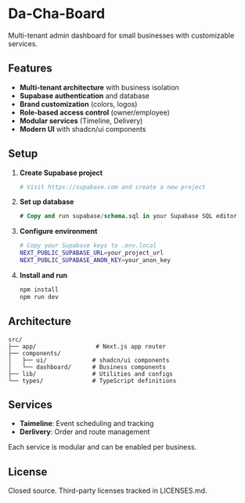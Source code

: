 # Da-Cha-Board

Multi-tenant admin dashboard for small businesses with customizable services.

## Features

- **Multi-tenant architecture** with business isolation
- **Supabase authentication** and database
- **Brand customization** (colors, logos)
- **Role-based access control** (owner/employee)
- **Modular services** (Timeline, Delivery)
- **Modern UI** with shadcn/ui components

## Setup

1. **Create Supabase project**

   ```bash
   # Visit https://supabase.com and create a new project
   ```

2. **Set up database**

   ```sql
   # Copy and run supabase/schema.sql in your Supabase SQL editor
   ```

3. **Configure environment**

   ```bash
   # Copy your Supabase keys to .env.local
   NEXT_PUBLIC_SUPABASE_URL=your_project_url
   NEXT_PUBLIC_SUPABASE_ANON_KEY=your_anon_key
   ```

4. **Install and run**
   ```bash
   npm install
   npm run dev
   ```

## Architecture

```
src/
├── app/                 # Next.js app router
├── components/
│   ├── ui/             # shadcn/ui components
│   └── dashboard/      # Business components
├── lib/                # Utilities and configs
└── types/              # TypeScript definitions
```

## Services

- **Taimeline**: Event scheduling and tracking
- **Derlivery**: Order and route management

Each service is modular and can be enabled per business.

## License

Closed source. Third-party licenses tracked in LICENSES.md.
